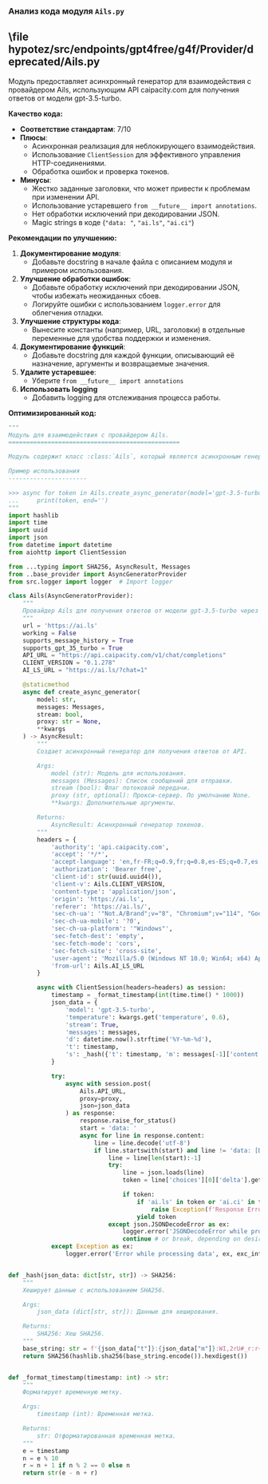### **Анализ кода модуля `Ails.py`**

## \file hypotez/src/endpoints/gpt4free/g4f/Provider/deprecated/Ails.py

Модуль предоставляет асинхронный генератор для взаимодействия с провайдером Ails, использующим API caipacity.com для получения ответов от модели gpt-3.5-turbo.

**Качество кода:**

- **Соответствие стандартам**: 7/10
- **Плюсы**:
    - Асинхронная реализация для неблокирующего взаимодействия.
    - Использование `ClientSession` для эффективного управления HTTP-соединениями.
    - Обработка ошибок и проверка токенов.
- **Минусы**:
    - Жестко заданные заголовки, что может привести к проблемам при изменении API.
    - Использование устаревшего `from __future__ import annotations`.
    - Нет обработки исключений при декодировании JSON.
    - Magic strings в коде (`"data: "`, `"ai.ls"`, `"ai.ci"`)

**Рекомендации по улучшению:**

1.  **Документирование модуля**:
    - Добавьте docstring в начале файла с описанием модуля и примером использования.
2.  **Улучшение обработки ошибок**:
    - Добавьте обработку исключений при декодировании JSON, чтобы избежать неожиданных сбоев.
    - Логируйте ошибки с использованием `logger.error` для облегчения отладки.
3.  **Улучшение структуры кода**:
    - Вынесите константы (например, URL, заголовки) в отдельные переменные для удобства поддержки и изменения.
4.  **Документирование функций**:
    - Добавьте docstring для каждой функции, описывающий её назначение, аргументы и возвращаемые значения.
5.  **Удалите устаревшее**:
    - Уберите `from __future__ import annotations`
6.  **Использовать logging**
    - Добавить logging для отслеживания процесса работы.

**Оптимизированный код:**

```python
"""
Модуль для взаимодействия с провайдером Ails.
================================================

Модуль содержит класс :class:`Ails`, который является асинхронным генератором для получения ответов от модели gpt-3.5-turbo через API caipacity.com.

Пример использования
----------------------

>>> async for token in Ails.create_async_generator(model='gpt-3.5-turbo', messages=[{'role': 'user', 'content': 'Hello'}]):
...     print(token, end='')
"""
import hashlib
import time
import uuid
import json
from datetime import datetime
from aiohttp import ClientSession

from ...typing import SHA256, AsyncResult, Messages
from ..base_provider import AsyncGeneratorProvider
from src.logger import logger  # Import logger

class Ails(AsyncGeneratorProvider):
    """
    Провайдер Ails для получения ответов от модели gpt-3.5-turbo через API caipacity.com.
    """
    url = 'https://ai.ls'
    working = False
    supports_message_history = True
    supports_gpt_35_turbo = True
    API_URL = "https://api.caipacity.com/v1/chat/completions"
    CLIENT_VERSION = "0.1.278"
    AI_LS_URL = "https://ai.ls/?chat=1"

    @staticmethod
    async def create_async_generator(
        model: str,
        messages: Messages,
        stream: bool,
        proxy: str = None,
        **kwargs
    ) -> AsyncResult:
        """
        Создает асинхронный генератор для получения ответов от API.

        Args:
            model (str): Модель для использования.
            messages (Messages): Список сообщений для отправки.
            stream (bool): Флаг потоковой передачи.
            proxy (str, optional): Прокси-сервер. По умолчанию None.
            **kwargs: Дополнительные аргументы.

        Returns:
            AsyncResult: Асинхронный генератор токенов.
        """
        headers = {
            'authority': 'api.caipacity.com',
            'accept': '*/*',
            'accept-language': 'en,fr-FR;q=0.9,fr;q=0.8,es-ES;q=0.7,es;q=0.6,en-US;q=0.5,am;q=0.4,de;q=0.3',
            'authorization': 'Bearer free',
            'client-id': str(uuid.uuid4()),
            'client-v': Ails.CLIENT_VERSION,
            'content-type': 'application/json',
            'origin': 'https://ai.ls',
            'referer': 'https://ai.ls/',
            'sec-ch-ua': '"Not.A/Brand";v="8", "Chromium";v="114", "Google Chrome";v="114"',
            'sec-ch-ua-mobile': '?0',
            'sec-ch-ua-platform': '"Windows"',
            'sec-fetch-dest': 'empty',
            'sec-fetch-mode': 'cors',
            'sec-fetch-site': 'cross-site',
            'user-agent': 'Mozilla/5.0 (Windows NT 10.0; Win64; x64) AppleWebKit/537.36 (KHTML, like Gecko) Chrome/114.0.0.0 Safari/537.36',
            'from-url': Ails.AI_LS_URL
        }

        async with ClientSession(headers=headers) as session:
            timestamp = _format_timestamp(int(time.time() * 1000))
            json_data = {
                'model': 'gpt-3.5-turbo',
                'temperature': kwargs.get('temperature', 0.6),
                'stream': True,
                'messages': messages,
                'd': datetime.now().strftime('%Y-%m-%d'),
                't': timestamp,
                's': _hash({'t': timestamp, 'm': messages[-1]['content']})
            }

            try:
                async with session.post(
                    Ails.API_URL,
                    proxy=proxy,
                    json=json_data
                ) as response:
                    response.raise_for_status()
                    start = 'data: '
                    async for line in response.content:
                        line = line.decode('utf-8')
                        if line.startswith(start) and line != 'data: [DONE]':
                            line = line[len(start):-1]
                            try:
                                line = json.loads(line)
                                token = line['choices'][0]['delta'].get('content')

                                if token:
                                    if 'ai.ls' in token or 'ai.ci' in token:
                                        raise Exception(f'Response Error: {token}')
                                    yield token
                            except json.JSONDecodeError as ex:
                                logger.error('JSONDecodeError while processing data', ex, exc_info=True)
                                continue # or break, depending on desired behavior
            except Exception as ex:
                logger.error('Error while processing data', ex, exc_info=True)


def _hash(json_data: dict[str, str]) -> SHA256:
    """
    Хеширует данные с использованием SHA256.

    Args:
        json_data (dict[str, str]): Данные для хеширования.

    Returns:
        SHA256: Хеш SHA256.
    """
    base_string: str = f'{json_data["t"]}:{json_data["m"]}:WI,2rU#_r:r~aF4aJ36[.Z(/8Rv93Rf:{len(json_data["m"])}'
    return SHA256(hashlib.sha256(base_string.encode()).hexdigest())


def _format_timestamp(timestamp: int) -> str:
    """
    Форматирует временную метку.

    Args:
        timestamp (int): Временная метка.

    Returns:
        str: Отформатированная временная метка.
    """
    e = timestamp
    n = e % 10
    r = n + 1 if n % 2 == 0 else n
    return str(e - n + r)